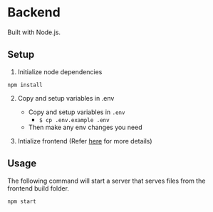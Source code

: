 # Backend
Built with Node.js.

## Setup
1. Initialize node dependencies
```
npm install
```
2. Copy and setup variables in .env
    - Copy and setup variables in `.env`
	    * `$ cp .env.example .env`
    - Then make any env changes you need

3. Intialize frontend (Refer [here](frontend/purdue-net-frontend) for more details)

## Usage
The following command will start a server that serves files from the frontend build folder.
```
npm start
```
